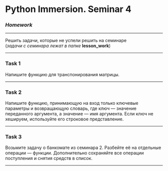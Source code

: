 # Python Immersion. Seminar 4
### *Homework*

---
Решить задачи, которые не успели решить
на семинаре  
(*задачи с семинара лежат в папке* **lesson_work**)  

---
### Task 1
Напишите функцию для транспонирования матрицы.  


---
### Task 2
Напишите функцию, принимающую на вход только ключевые 
параметры и возвращающую словарь, где ключ — значение 
переданного аргумента, а значение — имя аргумента. Если 
ключ не хешируем, используйте его строковое представление.  

---
### Task 3
Возьмите задачу о банкомате из семинара 2. Разбейте её 
на отдельные операции — функции. Дополнительно сохраняйте 
все операции поступления и снятия средств в список.  

---
